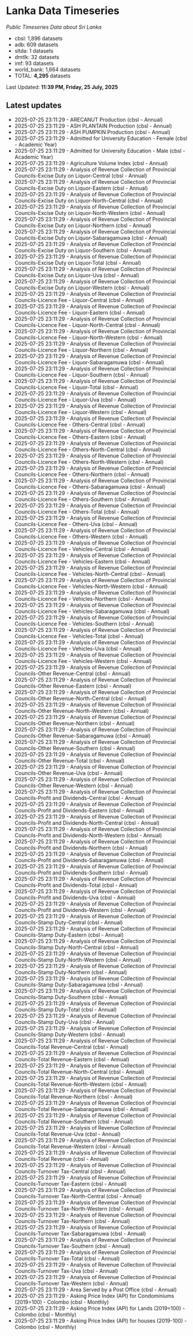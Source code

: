 # Lanka Data Timeseries
*Public Timeseries Data about Sri Lanka*

* cbsl: 1,896 datasets
* adb: 609 datasets
* sltda: 1 datasets
* dmtlk: 32 datasets
* imf: 93 datasets
* world_bank: 1,664 datasets
* TOTAL: **4,295** datasets

Last Updated: **11:39 PM, Friday, 25 July, 2025**

## Latest updates

* 2025-07-25 23:11:29 - ARECANUT Production (cbsl - Annual)
* 2025-07-25 23:11:29 - ASH PLANTAIN Production (cbsl - Annual)
* 2025-07-25 23:11:29 - ASH PUMPKIN Production (cbsl - Annual)
* 2025-07-25 23:11:29 - Admitted for University Education - Female (cbsl - Academic Year)
* 2025-07-25 23:11:29 - Admitted for University Education - Male (cbsl - Academic Year)
* 2025-07-25 23:11:29 - Agriculture Volume Index (cbsl - Annual)
* 2025-07-25 23:11:29 - Analysis of Revenue Collection of Provincial Councils-Excise Duty on Liquor-Central (cbsl - Annual)
* 2025-07-25 23:11:29 - Analysis of Revenue Collection of Provincial Councils-Excise Duty on Liquor-Eastern (cbsl - Annual)
* 2025-07-25 23:11:29 - Analysis of Revenue Collection of Provincial Councils-Excise Duty on Liquor-North-Central (cbsl - Annual)
* 2025-07-25 23:11:29 - Analysis of Revenue Collection of Provincial Councils-Excise Duty on Liquor-North-Western (cbsl - Annual)
* 2025-07-25 23:11:29 - Analysis of Revenue Collection of Provincial Councils-Excise Duty on Liquor-Northern (cbsl - Annual)
* 2025-07-25 23:11:29 - Analysis of Revenue Collection of Provincial Councils-Excise Duty on Liquor-Sabaragamuwa (cbsl - Annual)
* 2025-07-25 23:11:29 - Analysis of Revenue Collection of Provincial Councils-Excise Duty on Liquor-Southern (cbsl - Annual)
* 2025-07-25 23:11:29 - Analysis of Revenue Collection of Provincial Councils-Excise Duty on Liquor-Total (cbsl - Annual)
* 2025-07-25 23:11:29 - Analysis of Revenue Collection of Provincial Councils-Excise Duty on Liquor-Uva (cbsl - Annual)
* 2025-07-25 23:11:29 - Analysis of Revenue Collection of Provincial Councils-Excise Duty on Liquor-Western (cbsl - Annual)
* 2025-07-25 23:11:29 - Analysis of Revenue Collection of Provincial Councils-Licence Fee - Liquor-Central (cbsl - Annual)
* 2025-07-25 23:11:29 - Analysis of Revenue Collection of Provincial Councils-Licence Fee - Liquor-Eastern (cbsl - Annual)
* 2025-07-25 23:11:29 - Analysis of Revenue Collection of Provincial Councils-Licence Fee - Liquor-North-Central (cbsl - Annual)
* 2025-07-25 23:11:29 - Analysis of Revenue Collection of Provincial Councils-Licence Fee - Liquor-North-Western (cbsl - Annual)
* 2025-07-25 23:11:29 - Analysis of Revenue Collection of Provincial Councils-Licence Fee - Liquor-Northern (cbsl - Annual)
* 2025-07-25 23:11:29 - Analysis of Revenue Collection of Provincial Councils-Licence Fee - Liquor-Sabaragamuwa (cbsl - Annual)
* 2025-07-25 23:11:29 - Analysis of Revenue Collection of Provincial Councils-Licence Fee - Liquor-Southern (cbsl - Annual)
* 2025-07-25 23:11:29 - Analysis of Revenue Collection of Provincial Councils-Licence Fee - Liquor-Total (cbsl - Annual)
* 2025-07-25 23:11:29 - Analysis of Revenue Collection of Provincial Councils-Licence Fee - Liquor-Uva (cbsl - Annual)
* 2025-07-25 23:11:29 - Analysis of Revenue Collection of Provincial Councils-Licence Fee - Liquor-Western (cbsl - Annual)
* 2025-07-25 23:11:29 - Analysis of Revenue Collection of Provincial Councils-Licence Fee - Others-Central (cbsl - Annual)
* 2025-07-25 23:11:29 - Analysis of Revenue Collection of Provincial Councils-Licence Fee - Others-Eastern (cbsl - Annual)
* 2025-07-25 23:11:29 - Analysis of Revenue Collection of Provincial Councils-Licence Fee - Others-North-Central (cbsl - Annual)
* 2025-07-25 23:11:29 - Analysis of Revenue Collection of Provincial Councils-Licence Fee - Others-North-Western (cbsl - Annual)
* 2025-07-25 23:11:29 - Analysis of Revenue Collection of Provincial Councils-Licence Fee - Others-Northern (cbsl - Annual)
* 2025-07-25 23:11:29 - Analysis of Revenue Collection of Provincial Councils-Licence Fee - Others-Sabaragamuwa (cbsl - Annual)
* 2025-07-25 23:11:29 - Analysis of Revenue Collection of Provincial Councils-Licence Fee - Others-Southern (cbsl - Annual)
* 2025-07-25 23:11:29 - Analysis of Revenue Collection of Provincial Councils-Licence Fee - Others-Total (cbsl - Annual)
* 2025-07-25 23:11:29 - Analysis of Revenue Collection of Provincial Councils-Licence Fee - Others-Uva (cbsl - Annual)
* 2025-07-25 23:11:29 - Analysis of Revenue Collection of Provincial Councils-Licence Fee - Others-Western (cbsl - Annual)
* 2025-07-25 23:11:29 - Analysis of Revenue Collection of Provincial Councils-Licence Fee - Vehicles-Central (cbsl - Annual)
* 2025-07-25 23:11:29 - Analysis of Revenue Collection of Provincial Councils-Licence Fee - Vehicles-Eastern (cbsl - Annual)
* 2025-07-25 23:11:29 - Analysis of Revenue Collection of Provincial Councils-Licence Fee - Vehicles-North-Central (cbsl - Annual)
* 2025-07-25 23:11:29 - Analysis of Revenue Collection of Provincial Councils-Licence Fee - Vehicles-North-Western (cbsl - Annual)
* 2025-07-25 23:11:29 - Analysis of Revenue Collection of Provincial Councils-Licence Fee - Vehicles-Northern (cbsl - Annual)
* 2025-07-25 23:11:29 - Analysis of Revenue Collection of Provincial Councils-Licence Fee - Vehicles-Sabaragamuwa (cbsl - Annual)
* 2025-07-25 23:11:29 - Analysis of Revenue Collection of Provincial Councils-Licence Fee - Vehicles-Southern (cbsl - Annual)
* 2025-07-25 23:11:29 - Analysis of Revenue Collection of Provincial Councils-Licence Fee - Vehicles-Total (cbsl - Annual)
* 2025-07-25 23:11:29 - Analysis of Revenue Collection of Provincial Councils-Licence Fee - Vehicles-Uva (cbsl - Annual)
* 2025-07-25 23:11:29 - Analysis of Revenue Collection of Provincial Councils-Licence Fee - Vehicles-Western (cbsl - Annual)
* 2025-07-25 23:11:29 - Analysis of Revenue Collection of Provincial Councils-Other Revenue-Central (cbsl - Annual)
* 2025-07-25 23:11:29 - Analysis of Revenue Collection of Provincial Councils-Other Revenue-Eastern (cbsl - Annual)
* 2025-07-25 23:11:29 - Analysis of Revenue Collection of Provincial Councils-Other Revenue-North-Central (cbsl - Annual)
* 2025-07-25 23:11:29 - Analysis of Revenue Collection of Provincial Councils-Other Revenue-North-Western (cbsl - Annual)
* 2025-07-25 23:11:29 - Analysis of Revenue Collection of Provincial Councils-Other Revenue-Northern (cbsl - Annual)
* 2025-07-25 23:11:29 - Analysis of Revenue Collection of Provincial Councils-Other Revenue-Sabaragamuwa (cbsl - Annual)
* 2025-07-25 23:11:29 - Analysis of Revenue Collection of Provincial Councils-Other Revenue-Southern (cbsl - Annual)
* 2025-07-25 23:11:29 - Analysis of Revenue Collection of Provincial Councils-Other Revenue-Total (cbsl - Annual)
* 2025-07-25 23:11:29 - Analysis of Revenue Collection of Provincial Councils-Other Revenue-Uva (cbsl - Annual)
* 2025-07-25 23:11:29 - Analysis of Revenue Collection of Provincial Councils-Other Revenue-Western (cbsl - Annual)
* 2025-07-25 23:11:29 - Analysis of Revenue Collection of Provincial Councils-Profit and Dividends-Central (cbsl - Annual)
* 2025-07-25 23:11:29 - Analysis of Revenue Collection of Provincial Councils-Profit and Dividends-Eastern (cbsl - Annual)
* 2025-07-25 23:11:29 - Analysis of Revenue Collection of Provincial Councils-Profit and Dividends-North-Central (cbsl - Annual)
* 2025-07-25 23:11:29 - Analysis of Revenue Collection of Provincial Councils-Profit and Dividends-North-Western (cbsl - Annual)
* 2025-07-25 23:11:29 - Analysis of Revenue Collection of Provincial Councils-Profit and Dividends-Northern (cbsl - Annual)
* 2025-07-25 23:11:29 - Analysis of Revenue Collection of Provincial Councils-Profit and Dividends-Sabaragamuwa (cbsl - Annual)
* 2025-07-25 23:11:29 - Analysis of Revenue Collection of Provincial Councils-Profit and Dividends-Southern (cbsl - Annual)
* 2025-07-25 23:11:29 - Analysis of Revenue Collection of Provincial Councils-Profit and Dividends-Total (cbsl - Annual)
* 2025-07-25 23:11:29 - Analysis of Revenue Collection of Provincial Councils-Profit and Dividends-Uva (cbsl - Annual)
* 2025-07-25 23:11:29 - Analysis of Revenue Collection of Provincial Councils-Profit and Dividends-Western (cbsl - Annual)
* 2025-07-25 23:11:29 - Analysis of Revenue Collection of Provincial Councils-Stamp Duty-Central (cbsl - Annual)
* 2025-07-25 23:11:29 - Analysis of Revenue Collection of Provincial Councils-Stamp Duty-Eastern (cbsl - Annual)
* 2025-07-25 23:11:29 - Analysis of Revenue Collection of Provincial Councils-Stamp Duty-North-Central (cbsl - Annual)
* 2025-07-25 23:11:29 - Analysis of Revenue Collection of Provincial Councils-Stamp Duty-North-Western (cbsl - Annual)
* 2025-07-25 23:11:29 - Analysis of Revenue Collection of Provincial Councils-Stamp Duty-Northern (cbsl - Annual)
* 2025-07-25 23:11:29 - Analysis of Revenue Collection of Provincial Councils-Stamp Duty-Sabaragamuwa (cbsl - Annual)
* 2025-07-25 23:11:29 - Analysis of Revenue Collection of Provincial Councils-Stamp Duty-Southern (cbsl - Annual)
* 2025-07-25 23:11:29 - Analysis of Revenue Collection of Provincial Councils-Stamp Duty-Total (cbsl - Annual)
* 2025-07-25 23:11:29 - Analysis of Revenue Collection of Provincial Councils-Stamp Duty-Uva (cbsl - Annual)
* 2025-07-25 23:11:29 - Analysis of Revenue Collection of Provincial Councils-Stamp Duty-Western (cbsl - Annual)
* 2025-07-25 23:11:29 - Analysis of Revenue Collection of Provincial Councils-Total Revenue-Central (cbsl - Annual)
* 2025-07-25 23:11:29 - Analysis of Revenue Collection of Provincial Councils-Total Revenue-Eastern (cbsl - Annual)
* 2025-07-25 23:11:29 - Analysis of Revenue Collection of Provincial Councils-Total Revenue-North-Central (cbsl - Annual)
* 2025-07-25 23:11:29 - Analysis of Revenue Collection of Provincial Councils-Total Revenue-North-Western (cbsl - Annual)
* 2025-07-25 23:11:29 - Analysis of Revenue Collection of Provincial Councils-Total Revenue-Northern (cbsl - Annual)
* 2025-07-25 23:11:29 - Analysis of Revenue Collection of Provincial Councils-Total Revenue-Sabaragamuwa (cbsl - Annual)
* 2025-07-25 23:11:29 - Analysis of Revenue Collection of Provincial Councils-Total Revenue-Southern (cbsl - Annual)
* 2025-07-25 23:11:29 - Analysis of Revenue Collection of Provincial Councils-Total Revenue-Uva (cbsl - Annual)
* 2025-07-25 23:11:29 - Analysis of Revenue Collection of Provincial Councils-Total Revenue-Western (cbsl - Annual)
* 2025-07-25 23:11:29 - Analysis of Revenue Collection of Provincial Councils-Total Revenue (cbsl - Annual)
* 2025-07-25 23:11:29 - Analysis of Revenue Collection of Provincial Councils-Turnover Tax-Central (cbsl - Annual)
* 2025-07-25 23:11:29 - Analysis of Revenue Collection of Provincial Councils-Turnover Tax-Eastern (cbsl - Annual)
* 2025-07-25 23:11:29 - Analysis of Revenue Collection of Provincial Councils-Turnover Tax-North-Central (cbsl - Annual)
* 2025-07-25 23:11:29 - Analysis of Revenue Collection of Provincial Councils-Turnover Tax-North-Western (cbsl - Annual)
* 2025-07-25 23:11:29 - Analysis of Revenue Collection of Provincial Councils-Turnover Tax-Northern (cbsl - Annual)
* 2025-07-25 23:11:29 - Analysis of Revenue Collection of Provincial Councils-Turnover Tax-Sabaragamuwa (cbsl - Annual)
* 2025-07-25 23:11:29 - Analysis of Revenue Collection of Provincial Councils-Turnover Tax-Southern (cbsl - Annual)
* 2025-07-25 23:11:29 - Analysis of Revenue Collection of Provincial Councils-Turnover Tax-Total (cbsl - Annual)
* 2025-07-25 23:11:29 - Analysis of Revenue Collection of Provincial Councils-Turnover Tax-Uva (cbsl - Annual)
* 2025-07-25 23:11:29 - Analysis of Revenue Collection of Provincial Councils-Turnover Tax-Western (cbsl - Annual)
* 2025-07-25 23:11:29 - Area Served by a Post Office (cbsl - Annual)
* 2025-07-25 23:11:29 - Asking Price Index (API) for Condominiums (2019=100) - Colombo (cbsl - Monthly)
* 2025-07-25 23:11:29 - Asking Price Index (API) for Lands (2019=100) - Colombo (cbsl - Monthly)
* 2025-07-25 23:11:29 - Asking Price Index (API) for houses (2019-100) - Colombo (cbsl - Monthly)